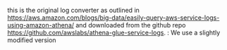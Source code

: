 this is the original log converter as outlined in https://aws.amazon.com/blogs/big-data/easily-query-aws-service-logs-using-amazon-athena/ and downloaded from the github repo https://github.com/awslabs/athena-glue-service-logs. 
:
We use a slightly modified version 
